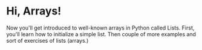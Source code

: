 # Hi, Arrays!
Now you'll get introduced to well-known arrays in Python called Lists. 
First, you'll learn how to initialize a simple list. Then couple of more examples and sort of
exercises of lists (arrays.)
